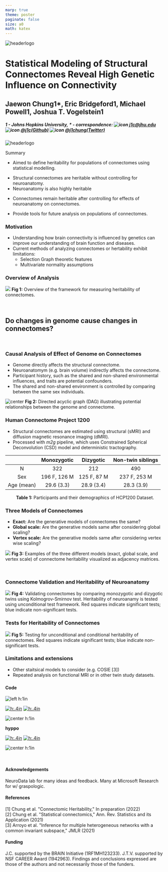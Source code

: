 ```yaml
---
marp: true
theme: poster
paginate: false
size: a0
math: katex
---
```


<!-- Start header -->
<div class="header">

<!-- Image in the upper left -->
<div>

![headerlogo](./images/hopkins-logo.png)

</div>

<!-- Title and author information -->
<div>

# Statistical Modeling of Structural Connectomes Reveal High Genetic Influence on Connectivity

## Jaewon Chung<span class=super>1\*</span>, Eric Bridgeford<span class=super>1</span>, Michael Powell<span class=super>1</span>, Joshua T. Vogelstein<span class=super>1</span>

##### 1 - Johns Hopkins University, $\ast$ - correspondence: ![icon](./images/email.png) [_j1c@jhu.edu_](mailto:j1c@jhu.edu) ![icon](./images/github.png) [_@j1c(Github)_](https://github.com/j1c) ![icon](./images/twitter.png) [_@j1chung(Twitter)_](https://twitter.com/j1chung)

</div>

<!-- Image on the upper right -->
<div>

![headerlogo](./images/nd_logo.png)

</div>

<!-- End header -->
</div>

<!-- Summary box title -->

<span class='h3-noline'> Summary </span>

<!-- Summary box using 5 columns-->
<div class='box'>
<div class="columns-box">

<!-- Box col1 -->
<div>

- Aimed to define heritability for populations of connectomes using statistical modelling.

</div>
<div>

- Structural connectomes are heritable without controlling for neuroanatomy.
- Neuroanatomy is also highly heritable

</div>
<div>

- Connectomes remain heritable after controlling for effects of neuroanatomy on connectomes.

</div>
<div>

- Provide tools for future analysis on populations of connectomes.

</div>

<!-- End columns-box -->
</div>
<!-- End box -->
</div>

<!-- Start main 2 column split for poster -->
<div class="columns-main">

<!-- Start main column 1 -->
<div>

### Motivation

- Understanding how brain connectivity is influenced by genetics can improve our understanding of brain function and diseases.
- Current methods of analyzing connectomes or hertability exhibit limitations:
  - Selection Graph theoretic features
  - Multivariate normality assumptions

### Overview of Analysis

<!-- Big question for this work -->

![](./ohbm22/overview.png)
**Fig 1:** Overview of the framework for measuring heritability of connectomes.

<br>

## Do changes in <span style="color:var(--genome)"> genome </span> cause changes in <span style="color:var(--connectome)">connectomes</span>?

<br>

### Causal Analysis of Effect of Genome on Connectomes

<!-- ![w:1100px center](./ohbm22/dag.png) -->

- Genome directly affects the structural connectome.
- Neuroanatomym (e.g. brain volume) indirectly affects the connectome.
- Participant history, such as the shared and non-shared environmental influences, and traits are potential confounders.
- The shared and non-shared environment is controlled by comparing between the same sex individuals.

![center](./ohbm22/dag.png)
**Fig 2:** Directed acyclic graph (DAG) illustrating potential relationships between the genome and connectome.

### Human Connectome Project 1200

- Structural connectomes are estimated using structural (sMRI) and diffusion magnetic resonance imaging (dMRI).
- Processed with _m2g_ pipeline, which uses Constrained Spherical Deconvolution (CSD) model and deterministic tractography.

|            | Monozygotic  |  Dizygotic  | Non-twin siblings |
| :--------: | :----------: | :---------: | :---------------: |
|     N      |     322      |     212     |        490        |
|    Sex     | 196 F, 126 M | 125 F, 87 M |   237 F, 253 M    |
| Age (mean) |  29.6 (3.3)  | 28.9 (3.4)  |    28.3 (3.9)     |

<div align="center">

**Table 1:** Participants and their demographics of HCP1200 Dataset.

</div>
<!-- End main column 1 -->
</div>

<!-- Start main column 2 -->
<div>

### Three Models of Connectomes

- **Exact:** Are the generative models of connectomes the same?
- **Global scale:** Are the generative models same after considering global scaling?
- **Vertex scale:** Are the generative models same after considering vertex wise scaling?

![](./ohbm22/Illustrative_example.png)
**Fig 3:** Examples of the three different models (exact, global scale, and vertex scale) of connectome heritability visualized as adjacency matrices.

<br>

### Connectome Validation and Heritability of Neuroanatomy

![](./ohbm22/results_ohbm_1.png)
**Fig 4:** Validating connectomes by comparing monozygotic and dizygotic twins using Kolmogrov-Smirnov test. Heritability of neuroanamy is tested using unconditional test framework. Red squares indicate significant tests; blue indicate non-significant tests.

### Tests for Heritability of Connectomes

![](./ohbm22/results_ohbm.png)
**Fig 5:** Testing for unconditional and conditional heritability of connectomes. Red squares indicate significant tests; blue indicate non-significant tests.

### Limitations and extensions

- Other staitsical models to consider (e.g. COSIE [3])
- Repeated analysis on functional MRI or in other twin study datasets.

<!-- Code/Refs/Thanks/Funding - small section -->

###

<div class="columns2">
<div>

#### Code

<div class="columns3-np">
<div>

<!-- Logo for a package -->

![left h:1in](./ohbm22/graspologic-logo.svg)

</div>
<div>

<!-- Badges for a package -->

[![h:.4in](https://pepy.tech/badge/graspologic)](https://pepy.tech/project/graspologic)
[![h:.4in](https://img.shields.io/github/stars/microsoft/graspologic?style=social)](https://github.com/microsoft/graspologic)

</div>
<div>

<!-- QR code to a package -->

![center h:1in](./ohbm22/graspologic-qr.svg)

</div>
</div>

<div class="columns3-np">
<div>

<!-- Logo for a package -->

<p style="text-align: center;">

**hyppo**

</p>

</div>
<div>

<!-- Badges for a package -->

[![h:.4in](https://pepy.tech/badge/hyppo)](https://pepy.tech/project/hyppo)
[![h:.4in](https://img.shields.io/github/stars/neurodata/hyppo?style=social)](https://github.com/neurodata/hyppo)

</div>
<div>

<!-- QR code to a package -->

![center h:1in](./ohbm22/hyppo-qr.svg)

</div>
</div>

<br>

#### Acknowledgements

<footer>
NeuroData lab for many ideas and feedback. Many at Microsoft Research for w/ graspologic.
</footer>

</div>
<div>

#### References

<!-- Need these breaks <br> between refs otherwise formatting breaks for some reason -->
<footer>
[1] Chung et al. "Connectomic Heritability," In preparation (2022)
<br>
[2] Chung et al. "Statistical connectomics," Ann. Rev. Statistics and its Application (2021)
<br>
[3] Arroyo et al. "Inference for multiple heterogeneous networks with a common invariant subspace," JMLR (2021)
</footer>

#### Funding

<footer>
J.C. supported by the BRAIN Initiative (1RF1MH123233). J.T.V. supported by NSF CAREER Award (1942963). Findings and conclusions expressed are  those of the authors and not necessarily those of the funders.
</footer>

</div>
</div>

<!-- End main column 2 -->
</div>

<!-- End main columns -->
</div>
